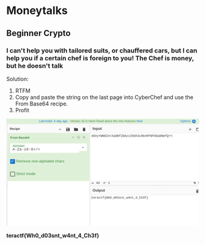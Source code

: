 # Moneytalks

## Beginner Crypto

### I can't help you with tailored suits, or chauffered cars, but I can help you if a certain chef is foreign to you!  The Chef is money, but he doesn't talk

Solution:

1. RTFM
2. Copy and paste the string on the last page into CyberChef and use the From Base64 recipe.
3. Profit

![cyberchef](./cyberchef.png)


**teractf{Wh0_d03snt_w4nt_4_Ch3f}**
